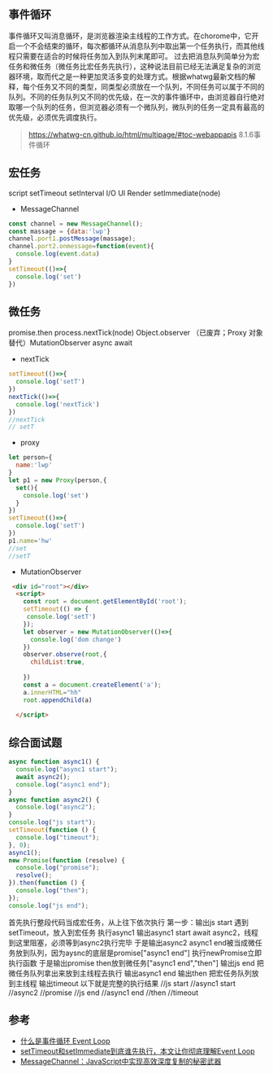 
## 事件循环
事件循环又叫消息循环，是浏览器渲染主线程的工作方式。在chorome中，它开启一个不会结束的循环，每次都循环从消息队列中取出第一个任务执行，而其他线程只需要在适合的时候将任务加入到队列末尾即可。
过去把消息队列简单分为宏任务和微任务（微任务比宏任务先执行），这种说法目前已经无法满足复杂的浏览器环境，取而代之是一种更加灵活多变的处理方式。根据whatwg最新文档的解释，每个任务又不同的类型，同类型必须放在一个队列，不同任务可以属于不同的队列。不同的任务队列又不同的优先级，在一次的事件循环中，由浏览器自行绝对取哪一个队列的任务，但浏览器必须有一个微队列，微队列的任务一定具有最高的优先级，必须优先调度执行。
> https://whatwg-cn.github.io/html/multipage/#toc-webappapis
8.1.6事件循环
## 宏任务
script setTimeout setInterval I/O UI Render setImmediate(node) 
- MessageChannel
```js
const channel = new MessageChannel();
const massage = {data:'lwp'}
channel.port1.postMessage(massage);
channel.port2.onmessage=function(event){
  console.log(event.data)
}
setTimeout(()=>{
  console.log('set')
})
```
## 微任务
promise.then process.nextTick(node) Object.observer （已废弃；Proxy 对象替代）MutationObserver async await 
- nextTick
```js
setTimeout(()=>{
  console.log('setT')
})
nextTick(()=>{
  console.log('nextTick')
})
//nextTick
// setT
```
- proxy
```js
let person={
  name:'lwp'
}
let p1 = new Proxy(person,{
  set(){
    console.log('set')
  }
})
setTimeout(()=>{
  console.log('setT')
})
p1.name='hw'
//set
//setT
```
- MutationObserver
```html
 <div id="root"></div>
  <script>
    const root = document.getElementById('root');
    setTimeout(() => {
     console.log('setT') 
    });
    let observer = new MutationObserver(()=>{
      console.log('dom change')
    })
    observer.observe(root,{
      childList:true,
   
    })
    const a = document.createElement('a');
    a.innerHTML="hh"
    root.appendChild(a)
   
  </script>
```
## 综合面试题
```js
async function async1() {
  console.log("async1 start");
  await async2();
  console.log("async1 end");
}
async function async2() {
  console.log("async2");
}
console.log("js start");
setTimeout(function () {
  console.log("timeout");
}, 0);
async1();
new Promise(function (resolve) {
  console.log("promise");
  resolve();
}).then(function () {
  console.log("then");
});
console.log("js end");
```
首先执行整段代码当成宏任务，从上往下依次执行
第一步：输出js start
遇到setTimeout，放入到宏任务
执行async1
输出async1 start
await async2，线程到这里阻塞，必须等到async2执行完毕
于是输出async2
async1 end被当成微任务放到队列，因为aysnc的底层是promise["async1 end"]
执行newPromise立即执行函数
于是输出promise
then放到微任务["async1 end","then"]
输出js end
把微任务队列拿出来放到主线程去执行
输出async1 end
输出then
把宏任务队列放到主线程
输出timeout
以下就是完整的执行结果
//js start
//async1 start
//async2
//promise
//js end
//async1 end
//then
//timeout
## 参考
- [什么是事件循环 Event Loop](https://juejin.cn/post/7255511957701148727?searchId=20230903181028CCFBA50ED9D79369F525)
- [setTimeout和setImmediate到底谁先执行，本文让你彻底理解Event Loop](https://juejin.cn/post/6844904100195205133?searchId=202309040148497F7A53B9631C9BAC136E)
- [MessageChannel：JavaScript中实现高效深度复制的秘密武器](https://juejin.cn/post/7231369710024327205?searchId=20230904015328C8E8D9619E6141AFD673)